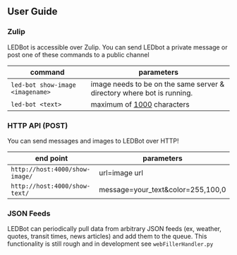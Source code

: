 User Guide
----

### Zulip

LEDBot is accessible over Zulip. You can send LEDbot a private message or post one of these commands to a public channel

| command                              | parameters         | 
| ------------------------------------ | ------------------ |
| ```led-bot show-image <imagename>``` | image needs to be on the same server & directory where bot is running.  |
| ```led-bot <text>```       | maximum of [1000](https://github.com/marqsm/LED-bot/blob/master/textRenderer.py#L12) characters  |


### HTTP API (POST)

You can send messages and images to LEDBot over HTTP!

| end point                            | parameters         |
| ------------------------------------ | ------------------ |
| ```http://host:4000/show-image/```    | url=image url  |
| ```http://host:4000/show-text/```     | message=your_text&color=255,100,0  |

### JSON Feeds

LEDBot can periodically pull data from arbitrary JSON feeds (ex, weather, quotes, transit times, news articles) and add them to the queue. This functionality is still rough and in development see `webFillerHandler.py`